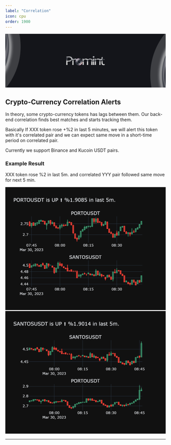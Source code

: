 ```yaml
---
label: "Correlation"
icon: cpu
order: 1900
---
```


![](/static/headers/promint-banner.jpg)


## Crypto-Currency Correlation Alerts

In theory, some crypto-currency tokens has lags between them.
Our back-end correlation finds best matches and starts tracking them.

Basically If XXX token rose +%2 in last 5 minutes, we will alert this token with it's correlated pair and
we can expect same move in a short-time period on correlated pair.

Currently we support Binance and Kucoin USDT pairs.

### Example Result

XXX token rose %2 in last 5m. and correlated YYY pair followed same move for next 5 min.

![](/crypto/images/PORTOUSDT_37a14cPORTOUSDT.png) ![](/crypto/images/SANTOSUSDT_c5276dSANTOSUSDT.png)

---